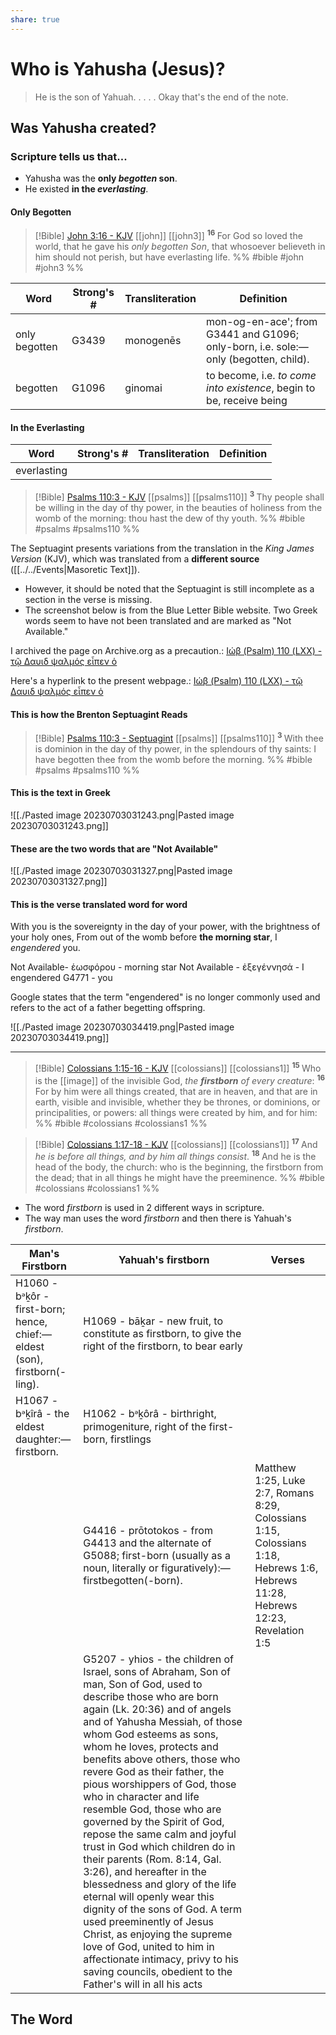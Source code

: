 ```yaml
---
share: true
---
```


# Who is Yahusha (Jesus)?

> He is the son of Yahuah.
> .
> .
> .
> .
>  Okay that's the end of the note.

## Was Yahusha created?

### Scripture tells us that...
- Yahusha was the **only *begotten* son**.
- He existed **in the *everlasting***.

#### Only Begotten

> [!Bible] [John 3:16 - KJV](https://bible-api.com/john+3:16?translation=kjv) [[john]] [[john3]]
>  <sup> **16** </sup>For God so loved the world, that he gave his *only begotten Son*, that whosoever believeth in him should not perish, but have everlasting life.
 %% #bible #john #john3 %%

|Word|Strong's #|Transliteration|Definition|
|----|----|----|----|
|only begotten|G3439|monogenēs|mon-og-en-ace'; from G3441 and G1096; only-born, i.e. sole:—only (begotten, child).|
|begotten|G1096|ginomai|to become, i.e. *to come into existence*, begin to be, receive being|

#### In the Everlasting

|Word|Strong's #|Transliteration|Definition|
|----|----|----|----|
|everlasting||||

> [!Bible] [Psalms 110:3 - KJV](https://bible-api.com/psal+110:3?translation=kjv) [[psalms]] [[psalms110]]
>  <sup> **3** </sup>Thy people shall be willing in the day of thy power, in the beauties of holiness from the womb of the morning: thou hast the dew of thy youth.
 %% #bible #psalms #psalms110 %%

The Septuagint presents variations from the translation in the *King James Version* (KJV), which was translated from a **different source** ([[../../Events|Masoretic Text]]).
- However, it should be noted that the Septuagint is still incomplete as a section in the verse is missing.
- The screenshot below is from the Blue Letter Bible website. Two Greek words seem to have not been translated and are marked as "Not Available."

I archived the page on Archive.org as a precaution.:
[Ιώβ (Psalm) 110 (LXX) - τῷ Δαυιδ ψαλμός εἶπεν ὁ](https://web.archive.org/web/20230703072413/https://www.blueletterbible.org/lxx/psa/110/1/t_concl_588003)

Here's a hyperlink to the present webpage.: 
[Ιώβ (Psalm) 110 (LXX) - τῷ Δαυιδ ψαλμός εἶπεν ὁ](https://www.blueletterbible.org/lxx/psa/110/1/t_concl_588003)

#### This is how the Brenton Septuagint Reads
> [!Bible] [Psalms 110:3 - Septuagint](http://qbible.com/brenton-septuagint/psalms/110.html) [[psalms]] [[psalms110]]
>  <sup> **3** </sup>With thee is dominion in the day of thy power, in the splendours of thy saints: I have begotten thee from the womb before the morning.
 %% #bible #psalms #psalms110 %%
#### This is the text in Greek
![[./Pasted image 20230703031243.png|Pasted image 20230703031243.png]]

#### These are the two words that are "Not Available"
![[./Pasted image 20230703031327.png|Pasted image 20230703031327.png]]

#### This is the verse translated word for word

With you is the sovereignty in the day of your power, with the brightness of your holy ones, From out of the womb before **the morning star**, I *engendered* you.

Not Available- ἑωσφόρου - morning star
Not Available - ἐξεγέννησά - I engendered
G4771 - you

Google states that the term "engendered" is no longer commonly used and refers to the act of a father begetting offspring.

![[./Pasted image 20230703034419.png|Pasted image 20230703034419.png]]

---

> [!Bible] [Colossians 1:15-16 - KJV](https://bible-api.com/col+1:15-16?translation=kjv) [[colossians]] [[colossians1]]
>  <sup> **15** </sup>Who is the [[image]] of the invisible God, *the **firstborn** of every creature*: <sup> **16** </sup>For by him were all things created, that are in heaven, and that are in earth, visible and invisible, whether they be thrones, or dominions, or principalities, or powers: all things were created by him, and for him:
 %% #bible #colossians #colossians1 %%

> [!Bible] [Colossians 1:17-18 - KJV](https://bible-api.com/col+1:17-18?translation=kjv) [[colossians]] [[colossians1]]
>  <sup> **17** </sup>And *he is before all things, and by him all things consist*. <sup> **18** </sup>And he is the head of the body, the church: who is the beginning, the firstborn from the dead; that in all things he might have the preeminence.
 %% #bible #colossians #colossians1 %%

- The word *firstborn* is used in 2 different ways in scripture.
- The way man uses the word *firstborn* and then there is Yahuah's *firstborn*.

|Man's Firstborn|Yahuah's firstborn|Verses|
|----|----|----|
|H1060 - bᵊḵôr - first-born; hence, chief:—eldest (son), firstborn(-ling).|H1069 - bāḵar - new fruit, to constitute as firstborn, to give the right of the firstborn, to bear early||
|H1067 - bᵊḵîrâ - the eldest daughter:—firstborn.|H1062 - bᵊḵôrâ - birthright, primogeniture, right of the first-born, firstlings||
||G4416 - prōtotokos - from G4413 and the alternate of G5088; first-born (usually as a noun, literally or figuratively):—firstbegotten(-born).|Matthew 1:25, Luke 2:7, Romans 8:29,  Colossians 1:15,  Colossians 1:18,  Hebrews 1:6,  Hebrews 11:28,  Hebrews 12:23, Revelation 1:5|
||G5207 - yhios - the children of Israel, sons of Abraham,  Son of man, Son of God, used to describe those who are born again (Lk. 20:36) and of angels and of Yahusha Messiah, of those whom God esteems as sons, whom he loves, protects and benefits above others, those who revere God as their father, the pious worshippers of God, those who in character and life resemble God, those who are governed by the Spirit of God, repose the same calm and joyful trust in God which children do in their parents (Rom. 8:14, Gal. 3:26), and hereafter in the blessedness and glory of the life eternal will openly wear this dignity of the sons of God. A term used preeminently of Jesus Christ, as enjoying the supreme love of God, united to him in affectionate intimacy, privy to his saving councils, obedient to the Father's will in all his acts||


## The Word

